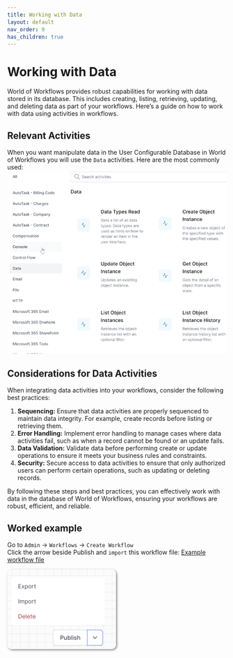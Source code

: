 ```yaml
---
title: Working with Data
layout: default
nav_order: 9
has_children: true
---
```


# Working with Data

World of Workflows provides robust capabilities for working with data stored in its database. This includes creating, listing, retrieving, updating, and deleting data as part of your workflows. Here’s a guide on how to work with data using activities in workflows.

## Relevant Activities

When you want manipulate data in the User Configurable Database in World of Workflows you will use the `Data` activities.  Here are the most commonly used:  
![Data activities](../images/2024-07-10-15-37-54.png)


## Considerations for Data Activities 

When integrating data activities into your workflows, consider the following best practices:

1. **Sequencing:** Ensure that data activities are properly sequenced to maintain data integrity. For example, create records before listing or retrieving them.
2. **Error Handling:** Implement error handling to manage cases where data activities fail, such as when a record cannot be found or an update fails.
3. **Data Validation:** Validate data before performing create or update operations to ensure it meets your business rules and constraints.
4. **Security:** Secure access to data activities to ensure that only authorized users can perform certain operations, such as updating or deleting records.

By following these steps and best practices, you can effectively work with data in the database of World of Workflows, ensuring your workflows are robust, efficient, and reliable.

## Worked example

Go to `Admin` -> `Workflows` -> `Create Workflow`  
Click the arrow beside Publish and `import` this workflow file:  <a href="./working-with-data-examples.json" download>Example workflow file</a>

<img src="../images/2024-07-11-13-09-11.png" alt="Import button graphic" style="width: 250px; height: auto; border-radius: 10px; box-shadow: 2px 2px 5px grey;" />

